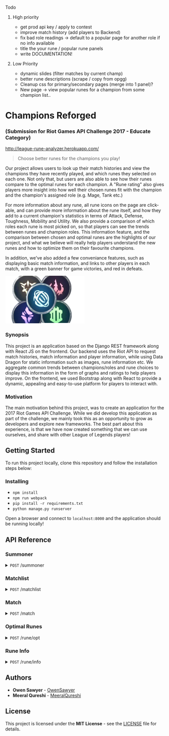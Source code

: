 Todo
1) High priority
    * get prod api key / apply to contest
    * improve match history (add players to Backend)
    * fix bad role readings -> default to a popular page for another role if no info available
    * title the your rune / popular rune panels
    * write DOCUMENTATION!

2) Low Priority
    * dynamic slides (filter matches by current champ)
    * better rune descriptions (scrape / copy from opgg)
    * Cleanup css for primary/secondary pages (merge into 1 panel)?
    * New page -> view popular runes for a champion from some champion list..

# Champions Reforged

### (Submission for Riot Games API Challenge 2017 - Educate Category)

http://league-rune-analyzer.herokuapp.com/

> Choose better runes for the champions you play!

Our project allows users to look up their match histories and view the champions they have recently played, and which runes they selected on each one. Not only that, but users are also able to see how their runes compare to the optimal runes for each champion. A "Rune rating" also gives players more insight into how well their chosen runes fit with the champion and the champion's assigned role (e.g. Mage, Tank etc.)

For more information about any rune, all rune icons on the page are click-able, and can provide more information about the rune itself, and how they add to a current champion's statistics in terms of Attack, Defense, Toughness, Mobility and Utility. We also provide a comparison of which roles each rune is most picked on, so that players can see the trends between runes and champion roles. This information feature, and the comparison between chosen and optimal runes are the highlights of our project, and what we believe will really help players understand the new runes and how to optimize them on their favourite champions.

In addition, we've also added a few conveniance features, such as displaying basic match information, and links to other players in each match, with a green banner for game victories, and red in defeats.

![Champions Reforged](assets/img/Logo.png?raw=true "Champions Reforged")

### Synopsis

This project is an application based on the Django REST framework along with React JS on the frontend. Our backend uses the Riot API to request match histories, match information and player information, while using Data Dragon for static information such as images, rune information etc. We aggregate common trends between champions/roles and rune choices to display this information in the form of graphs and ratings to help players improve. On the frontend, we used Bootstrap along with React to provide a dynamic, appealing and easy-to-use platform for players to interact with. 

### Motivation

The main motivation behind this project, was to create an application for the 2017 Riot Games API Challenge. While we did develop this application as part of the challenge, we mainly took this as an opportunity to grow as developers and explore new frameworks. The best part about this experience, is that we have now created something that we can use ourselves, and share with other League of Legends players!

## Getting Started


To run this project locally, clone this repository and follow the installation steps below:

### Installing


* `npm install`
* `npm run webpack`
* `pip install -r requirements.txt`
* `python manage.py runserver`

Open a browser and connect to `localhost:8000` and the application should be running locally!

## API Reference

### Summoner
<details>
  <summary><code>POST</code> /summoner</summary>
   
**Request body**
``` json
{
  "region": "NA1",
  "name": "Shimmerstar244"
}
```

**Response**
``` json
{
   "id": 48420758, 
   "accountId": 211278489, 
   "name": "Shimmerstar244", 
   "profileIconId": 3232, 
   "revisionDate": 1514581961000, 
   "summonerLevel": 40
}
```
</details>

### Matchlist
<details>
  <summary><code>POST</code> /matchlist</summary>
   
**Request body**
``` json
{
  "region": "NA1",
  "accountId": "211278489"
}
```

**Response**
``` json
{
   "matches":[
      {
         "champion":64,
         "lane":"JUNGLE",
         "role":"NONE",
         "season":9,
         "queue":850,
         "gameId":2682451832,
         "timestamp":1514580806035,
         "platformId":"NA1"
      },
      {
         "champion":131,
         "lane":"JUNGLE",
         "role":"NONE",
         "season":9,
         "queue":850,
         "gameId":2681752666,
         "timestamp":1514503296480,
         "platformId":"NA1"
      },
      {
         "champion":19,
         "lane":"JUNGLE",
         "role":"NONE",
         "season":9,
         "queue":850,
         "gameId":2680993198,
         "timestamp":1514415661700,
         "platformId":"NA1"
      },
      {
         "champion":203,
         "lane":"JUNGLE",
         "role":"NONE",
         "season":9,
         "queue":850,
         "gameId":2680236915,
         "timestamp":1514328992606,
         "platformId":"NA1"
      },
      {
         "champion":203,
         "lane":"JUNGLE",
         "role":"NONE",
         "season":9,
         "queue":850,
         "gameId":2679474643,
         "timestamp":1514241723526,
         "platformId":"NA1"
      },
      {
         "champion":67,
         "lane":"BOTTOM",
         "role":"SOLO",
         "season":9,
         "queue":850,
         "gameId":2678921014,
         "timestamp":1514157227627,
         "platformId":"NA1"
      },
      {
         "champion":19,
         "lane":"JUNGLE",
         "role":"NONE",
         "season":9,
         "queue":850,
         "gameId":2677965867,
         "timestamp":1514069123287,
         "platformId":"NA1"
      },
      {
         "champion":67,
         "lane":"BOTTOM",
         "role":"DUO",
         "season":9,
         "queue":850,
         "gameId":2677335343,
         "timestamp":1513987026175,
         "platformId":"NA1"
      },
      {
         "champion":18,
         "lane":"BOTTOM",
         "role":"DUO",
         "season":9,
         "queue":850,
         "gameId":2676393912,
         "timestamp":1513901698442,
         "platformId":"NA1"
      },
      {
         "champion":19,
         "lane":"TOP",
         "role":"DUO",
         "season":9,
         "queue":1010,
         "gameId":2675889004,
         "timestamp":1513828735654,
         "platformId":"NA1"
      },
      {
         "champion":127,
         "lane":"TOP",
         "role":"DUO",
         "season":9,
         "queue":1010,
         "gameId":2675870366,
         "timestamp":1513827085898,
         "platformId":"NA1"
      },
      {
         "champion":76,
         "lane":"JUNGLE",
         "role":"NONE",
         "season":9,
         "queue":850,
         "gameId":2675680334,
         "timestamp":1513812510280,
         "platformId":"NA1"
      },
      {
         "champion":127,
         "lane":"TOP",
         "role":"SOLO",
         "season":9,
         "queue":1010,
         "gameId":2675631742,
         "timestamp":1513809889299,
         "platformId":"NA1"
      },
      {
         "champion":55,
         "lane":"JUNGLE",
         "role":"NONE",
         "season":9,
         "queue":1010,
         "gameId":2675495591,
         "timestamp":1513798797662,
         "platformId":"NA1"
      },
      {
         "champion":90,
         "lane":"MID",
         "role":"SOLO",
         "season":9,
         "queue":1010,
         "gameId":2675501077,
         "timestamp":1513797011716,
         "platformId":"NA1"
      },
      {
         "champion":33,
         "lane":"TOP",
         "role":"DUO",
         "season":9,
         "queue":1010,
         "gameId":2675477585,
         "timestamp":1513795500912,
         "platformId":"NA1"
      },
      {
         "champion":32,
         "lane":"TOP",
         "role":"DUO",
         "season":9,
         "queue":1010,
         "gameId":2675114237,
         "timestamp":1513745276959,
         "platformId":"NA1"
      },
      {
         "champion":1,
         "lane":"TOP",
         "role":"DUO",
         "season":9,
         "queue":1010,
         "gameId":2675076317,
         "timestamp":1513743966257,
         "platformId":"NA1"
      },
      {
         "champion":22,
         "lane":"BOTTOM",
         "role":"DUO",
         "season":9,
         "queue":1010,
         "gameId":2675050954,
         "timestamp":1513742637344,
         "platformId":"NA1"
      },
      {
         "champion":55,
         "lane":"MID",
         "role":"SOLO",
         "season":9,
         "queue":1010,
         "gameId":2674919435,
         "timestamp":1513740558661,
         "platformId":"NA1"
      }
   ],
   "startIndex":0,
   "totalGames":149,
   "endIndex":20
}
```
</details>

### Match
<details>
  <summary><code>POST</code> /match</summary>
   
**Request body**
``` json
{
   "region": "NA1",
   "matchId": 2682451832,
   "accountId":211278489
}
```

**Response**
``` json
{
   "players":{
      "team2":[
         {
            "accountId":0,
            "championId":157,
            "summonerName":"Yasuo",
            "participantId":6,
            "platformId":"NA1"
         },
         {
            "accountId":0,
            "championId":5,
            "summonerName":"XinZhao",
            "participantId":7,
            "platformId":"NA1"
         },
         {
            "accountId":0,
            "championId":50,
            "summonerName":"Swain",
            "participantId":8,
            "platformId":"NA1"
         },
         {
            "accountId":0,
            "championId":25,
            "summonerName":"Morgana",
            "participantId":9,
            "platformId":"NA1"
         },
         {
            "accountId":0,
            "championId":36,
            "summonerName":"DrMundo",
            "participantId":10,
            "platformId":"NA1"
         }
      ],
      "team1":[
         {
            "accountId":34750034,
            "championId":112,
            "summonerName":"Darps",
            "participantId":1,
            "platformId":"NA1"
         },
         {
            "accountId":211278489,
            "championId":64,
            "summonerName":"Shimmerstar244",
            "participantId":2,
            "platformId":"NA1"
         },
         {
            "accountId":215680375,
            "championId":420,
            "summonerName":"A Small Radish",
            "participantId":3,
            "platformId":"NA1"
         },
         {
            "accountId":222810087,
            "championId":236,
            "summonerName":"Lanvon Pixbutts",
            "participantId":4,
            "platformId":"NA1"
         },
         {
            "accountId":35589883,
            "championId":44,
            "summonerName":"Jasonzar",
            "participantId":5,
            "platformId":"NA1"
         }
      ]
   },
   "deaths":1,
   "gameMode":"Classic",
   "map":"Summoner's Rift",
   "assists":8,
   "spell2":4,
   "kills":4,
   "win":"true",
   "championAttributes":{
      "toughness":2,
      "mobility":3,
      "attack":3,
      "defense":2,
      "utility":1
   },
   "champion":64,
   "championTags":[
      "Fighter",
      "Assassin"
   ],
   "runes":{
      "secondary":{
         "runes":[
            8243,
            8237
         ],
         "id":8200
      },
      "rating":80.0,
      "primary":{
         "runes":[
            8112,
            8143,
            8136,
            8105
         ],
         "id":8100
      }
   },
   "lane":"JUNGLE",
   "gameType":"Co-op vs. AI Intermediate Bot",
   "gameDuration":"0:18:23",
   "gameDate":"29/12/17",
   "championName":"LeeSin",
   "spell1":11
}
```
</details>

### Optimal Runes
<details>
  <summary><code>POST</code> /rune/opt</summary>
   
**Request body**
``` json
{
   "champion": "LeeSin",
   "role": "jungle"
}
```

**Response**
``` json
{
   "secondary":{
      "runes":[
         9111,
         8014
      ],
      "id":8000
   },
   "primary":{
      "runes":[
         8112,
         8143,
         8138,
         8105
      ],
      "id":8100
   }
}
```
</details>

### Rune Info
<details>
  <summary><code>POST</code> /rune/info</summary>
   
**Request body**
``` json
{
   "rune":8112,
   "championAttributes":{
      "toughness":2,
      "mobility":3,
      "attack":3,
      "defense":2,
      "utility":1
   }
}
```

**Response**
``` json
{
   "attributes":{
      "toughness":"1.481",
      "mobility":"2.444",
      "attack":"2.777",
      "defense":"1.185",
      "utility":"0.851"
   },
   "name":"Electrocute",
   "id":8112,
   "desc":"Hitting a champion with 3 separate attacks or abilities within 3 seconds deals bonus adaptive damage. Damage: 50 - 220 (+0.50 bonus AD, +0.3 AP) damage. Cooldown: 50 - 25s.",
   "roles":{
      "Support":"0",
      "Assassin":"0.352",
      "Marksman":"0.078",
      "Mage":"0.117",
      "Tank":"0.058",
      "Fighter":"0.392"
   },
   "category":8100
}
```
</details>

## Authors

* **Owen Sawyer** - [OwenSawyer](https://github.com/OwenSawyer)
* **Meeral Qureshi** - [MeeralQureshi](https://github.com/MeeralQureshi)

## License

This project is licensed under the **MIT License** - see the [LICENSE](LICENSE) file for details.
